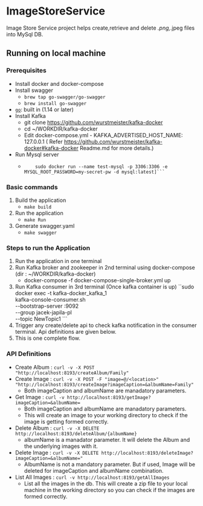 # ImageStoreService
Image Store Service project helps create,retrieve and delete *.png,*.jpeg files into MySql DB.


## Running on local machine

### Prerequisites
- Install docker and docker-compose
- Install swagger
    - `brew tap go-swagger/go-swagger`
    - `brew install go-swagger`
- [`go`](https://golang.org/doc/install): built in (1.14 or later)
- Install Kafka
    - git clone https://github.com/wurstmeister/kafka-docker 
    - cd ~/WORKDIR/kafka-docker
    - Edit docker-compose.yml - KAFKA_ADVERTISED_HOST_NAME: 127.0.0.1 ( Refer https://github.com/wurstmeister/kafka-docker#kafka-docker Readme.md for more details.)
- Run Mysql server
    - ``` sudo docker pull mysql/mysql-server:latest
          sudo docker run --name test-mysql -p 3306:3306 -e MYSQL_ROOT_PASSWORD=my-secret-pw -d mysql:latest]```
### Basic commands
1) Build the application  
    - `make build`
2) Run the application
    - `make Run`
3) Generate swagger.yaml
    - `make swagger`

### Steps to run the Application
1) Run the application in one terminal
2) Run Kafka broker and zookeeper in 2nd terminal using docker-compose (dir : ~/WORKDIR/kafka-docker) 
   - docker-compose -f docker-compose-single-broker.yml up
3) Run Kafka consumer in 3rd terminal (Once kafka container is up)
   ``sudo docker exec -t kafka-docker_kafka_1 \
     kafka-console-consumer.sh \
    --bootstrap-server :9092 \
    --group jacek-japila-pl \
    --topic NewTopic1 ```
4) Trigger any create/delete api to check kafka notification in the consumer terminal. Api definitions are given below.
5) This is one complete flow.
### API Definitions

-  Create Album  : `curl -v -X POST "http://localhost:8193/createAlbum/Family" `
-  Create Image  : `curl -v -X POST -F "image=@/<location>"  "http://localhost:8193/createImage?imageCaption=&albumName=Family"`
    - Both imageCaption and albumName are manadatory parameters.
-  Get Image     :  `curl -v http://localhost:8193/getImage?imageCaption=&albumName=` 
    - Both imageCaption and albumName are manadatory parameters.
    - This will create an image to your working directory to check if the image is getting formed correctly.
-	Delete Album :  `curl -v -X DELETE http://localhost:8193/deleteAlbum/{albumName}` 
    - albumName is a manadator parameter. It will delete the Album and the underlying images with it.
-	Delete Image :   `curl -v -X DELETE http://localhost:8193/deleteImage?imageCaption=&albumName="`
    - AlbumName is not a mandatory parameter. But if used, Image will be deleted for imageCaption and albumName combination.
-   List All Images : `curl -v http://localhost:8193/getAllImages`
    - List all the images in the db. This will create a zip file to your local machine in the working directory so you can check if the images are formed correctly.
